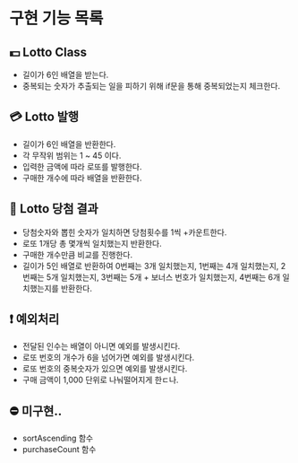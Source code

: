 # 구현 기능 목록

## 💵 Lotto Class

- 길이가 6인 배열을 받는다.
- 중복되는 숫자가 추출되는 일을 피하기 위해 if문을 통해 중복되었는지 체크한다.

## 💳 Lotto 발행

- 길이가 6인 배열을 반환한다.
- 각 무작위 범위는 1 ~ 45 이다.
- 입력한 금액에 따라 로또를 발행한다.
- 구매한 개수에 따라 배열을 반환한다.

## 🎰 Lotto 당첨 결과

- 당첨숫자와 뽑힌 숫자가 일치하면 당첨횟수를 1씩 +카운트한다.
- 로또 1개당 총 몇개씩 일치했는지 반환한다.
- 구매한 개수만큼 비교를 진행한다.
- 길이가 5인 배열로 반환하여 0번째는 3개 일치했는지, 1번째는 4개 일치했는지, 2번째는 5개 일치했는지, 3번째는 5개 + 보너스 번호가 일치했는지, 4번째는 6개 일치했는지를 반환한다.

## ❗️ 예외처리

- 전달된 인수는 배열이 아니면 예외를 발생시킨다.
- 로또 번호의 개수가 6을 넘어가면 예외를 발생시킨다.
- 로또 번호의 중복숫자가 있으면 예외를 발생시킨다.
- 구매 금액이 1,000 단위로 나눠떨어지게 한ㄷ나.

## ⛔️ 미구현..

- sortAscending 함수
- purchaseCount 함수